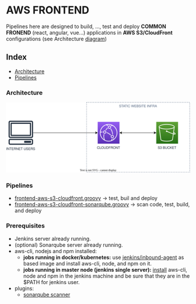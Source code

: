 
# AWS FRONTEND

Pipelines here are designed to build, ...,  test and  deploy **COMMON FRONEND** (react, angular, vue...) applications
in  **AWS S3/CloudFront** configurations (see Architecture [diagram](#architecture))

## Index

- [Architecture](#architecture)
- [Pipelines](#pipelines)

### Architecture

![Architecture Diagram](/svg/front/aws-s3-cloudfront.svg)

### Pipelines

- [frontend-aws-s3-cloudfront.groovy](./frontend-aws-s3-cloudfront.groovy) ->
  test, buil and deploy
- [frontend-aws-s3-cloudfront-sonarqube.groovy](./frontend-aws-s3-cloudfront-sonarqube.groovy) ->
  scan code, test, build, and deploy

### Prerequisites

- Jenkins server  already running.
- (optional) Sonarqube server already running.
- aws-cli, nodejs and npm installed:
  - **jobs running in docker/kubernetes:** use
    [jenkins/inbound-agent](https://hub.docker.com/r/jenkins/inbound-agent/) as
    based image and install aws-cli, node, and npm on it.
  - **jobs running in master node (jenkins single server):**
    [install](./Dockerfile) aws-cli, node and npm in the jenkins machine and be
    sure that they are in the $PATH for jenkins user.
- plugins:
  - [sonarqube scanner](https://plugins.jenkins.io/sonar/)

